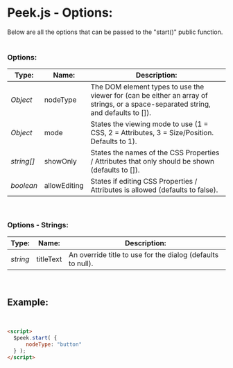 # Peek.js - Options:

Below are all the options that can be passed to the "start()" public function.
<br>
<br>


### Options:

| Type: | Name: | Description: |
| --- | --- | --- |
| *Object* | nodeType | The DOM element types to use the viewer for (can be either an array of strings, or a space-separated string, and defaults to []). |
| *Object* | mode | States the viewing mode to use (1 = CSS, 2 = Attributes, 3 = Size/Position. Defaults to 1). |
| *string[]* | showOnly | States the names of the CSS Properties / Attributes that only should be shown (defaults to []). |
| *boolean* | allowEditing | States if editing CSS Properties / Attributes is allowed (defaults to false). |

<br/>


### Options - Strings:

| Type: | Name: | Description: |
| --- | --- | --- |
| *string* | titleText | An override title to use for the dialog (defaults to null). |

<br/>


## Example:
<br/>

```markdown
<script> 
  $peek.start( {
      nodeType: "button"
  } );
</script>
```